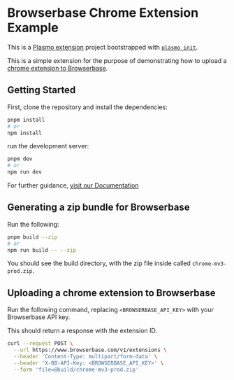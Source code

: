 # Browserbase Chrome Extension Example

This is a [Plasmo extension](https://docs.plasmo.com/) project bootstrapped with [`plasmo init`](https://www.npmjs.com/package/plasmo).

This is a simple extension for the purpose of demonstrating how to upload a [chrome extension to Browserbase](https://docs.browserbase.com/features/custom-extension).

## Getting Started

First, clone the repository and install the dependencies:

```bash
pnpm install
# or
npm install
```

run the development server:

```bash
pnpm dev
# or
npm run dev
```

For further guidance, [visit our Documentation](https://docs.browserbase.com/)

## Generating a zip bundle for Browserbase

Run the following:

```bash
pnpm build --zip
# or
npm run build -- --zip
```

You should see the build directory, with the zip file inside called `chrome-mv3-prod.zip`.

## Uploading a chrome extension to Browserbase

Run the following command, replacing `<BROWSERBASE_API_KEY>` with your Browserbase API key.

This should return a response with the extension ID.

```zsh
curl --request POST \
  --url https://www.browserbase.com/v1/extensions \
  --header 'Content-Type: multipart/form-data' \
  --header 'X-BB-API-Key: <BROWSERBASE_API_KEY>' \
  --form 'file=@build/chrome-mv3-prod.zip'
```